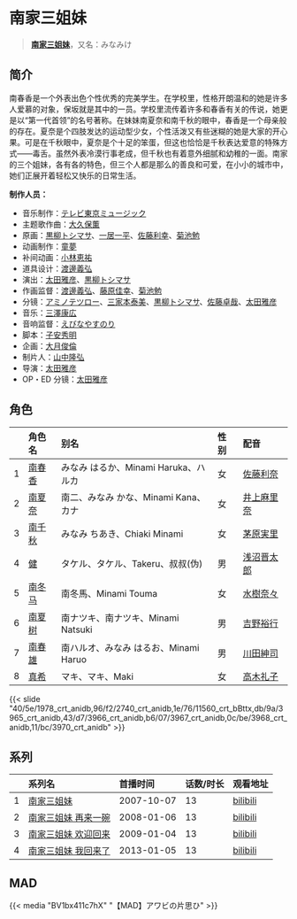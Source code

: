 # 南家三姐妹


> <u>**[南家三姐妹](https://bgm.tv/subject/283)**</u>，又名：みなみけ

## 简介

南春香是一个外表出色个性优秀的完美学生。在学校里，性格开朗温和的她是许多人爱慕的对象，保坂就是其中的一员。学校里流传着许多和春香有关的传说，她更是以“第一代首领”的名号著称。在妹妹南夏奈和南千秋的眼中，春香是一个母亲般的存在。夏奈是个四肢发达的运动型少女，个性活泼又有些迷糊的她是大家的开心果。可是在千秋眼中，夏奈是个十足的笨蛋，但这也恰恰是千秋表达爱意的特殊方式——毒舌。虽然外表冷漠行事老成，但千秋也有着意外细腻和幼稚的一面。南家的三个姐妹，各有各的特色，但三个人都是那么的善良和可爱，在小小的城市中，她们正展开着轻松又快乐的日常生活。

**制作人员：**
- 音乐制作：[テレビ東京ミュージック](https://bgm.tv/person/35)
- 主题歌作曲：[大久保薫](https://bgm.tv/person/3455)
- 原画：[黒柳トシマサ](https://bgm.tv/person/11997)、[一居一平](https://bgm.tv/person/19478)、[佐藤利幸](https://bgm.tv/person/3205)、[菊池勉](https://bgm.tv/person/25662)
- 动画制作：[童夢](https://bgm.tv/person/7309)
- 补间动画：[小林恵祐](https://bgm.tv/person/13576)
- 道具设计：[渡邊義弘](https://bgm.tv/person/3104)
- 演出：[太田雅彦](https://bgm.tv/person/1294)、[黒柳トシマサ](https://bgm.tv/person/11997)
- 作画监督：[渡邊義弘](https://bgm.tv/person/3104)、[藤原佳幸](https://bgm.tv/person/8100)、[菊池勉](https://bgm.tv/person/25662)
- 分镜：[アミノテツロー](https://bgm.tv/person/590)、[三家本泰美](https://bgm.tv/person/14069)、[黒柳トシマサ](https://bgm.tv/person/11997)、[佐藤卓哉](https://bgm.tv/person/200)、[太田雅彦](https://bgm.tv/person/1294)
- 音乐：[三澤康広](https://bgm.tv/person/3060)
- 音响监督：[えびなやすのり](https://bgm.tv/person/1395)
- 脚本：[子安秀明](https://bgm.tv/person/3370)
- 企画：[大月俊倫](https://bgm.tv/person/1061)
- 制片人：[山中隆弘](https://bgm.tv/person/41607)
- 导演：[太田雅彦](https://bgm.tv/person/1294)
- OP・ED 分镜：[太田雅彦](https://bgm.tv/person/1294)

## 角色

|     |   角色名   |   别名  | 性别 |  配音  |
|:--- |:------  |:----      |:---  |:--   |
| 1 | [南春香](https://bgm.tv/character/1978) | みなみ はるか、Minami Haruka、ハルカ | 女 | [佐藤利奈](https://bgm.tv/person/4670) |
| 2 | [南夏奈](https://bgm.tv/character/2740) | 南二、みなみ かな、Minami Kana、カナ | 女 | [井上麻里奈](https://bgm.tv/person/4382) |
| 3 | [南千秋](https://bgm.tv/character/11560) | みなみ ちあき、Chiaki Minami | 女 | [茅原実里](https://bgm.tv/person/4421) |
| 4 | [健](https://bgm.tv/character/3965) | タケル、タケル、Takeru、叔叔(伪) | 男 | [浅沼晋太郎](https://bgm.tv/person/4779) |
| 5 | [南冬马](https://bgm.tv/character/3966) | 南冬馬、Minami Touma | 女 | [水樹奈々](https://bgm.tv/person/1) |
| 6 | [南夏树](https://bgm.tv/character/3967) | 南ナツキ、南ナツキ、Minami Natsuki | 男 | [吉野裕行](https://bgm.tv/person/3955) |
| 7 | [南春雄](https://bgm.tv/character/3968) | 南ハルオ、みなみ はるお、Minami Haruo | 男 | [川田紳司](https://bgm.tv/person/4246) |
| 8 | [真希](https://bgm.tv/character/3970) | マキ、マキ、Maki | 女 | [高木礼子](https://bgm.tv/person/3969) |

{{< slide "40/5e/1978_crt_anidb,96/f2/2740_crt_anidb,1e/76/11560_crt_bBttx,db/9a/3965_crt_anidb,43/d7/3966_crt_anidb,b6/07/3967_crt_anidb,0c/be/3968_crt_anidb,11/bc/3970_crt_anidb" >}}

## 系列

|     |   系列名   |   首播时间  | 话数/时长  | 观看地址 |
|:---  |:------    |:----      |:---       |:---  |
| 1 |[南家三姐妹](https://bgm.tv/subject/283)| 2007-10-07 | 13 | [bilibili](https://www.bilibili.com/bangumi/play/ss620)  |
| 2 |[南家三姐妹 再来一碗](https://bgm.tv/subject/890)| 2008-01-06 | 13 | [bilibili](https://www.bilibili.com/bangumi/play/ss621)  |
| 3 |[南家三姐妹 欢迎回来](https://bgm.tv/subject/889)| 2009-01-04 | 13 | [bilibili](https://www.bilibili.com/bangumi/play/ss622)  |
| 4 |[南家三姐妹 我回来了](https://bgm.tv/subject/47685)| 2013-01-05 | 13 | [bilibili](https://www.bilibili.com/bangumi/play/ss623)  |


## MAD

{{< media  "BV1bx411c7hX" 
"【MAD】アワビの片思ひ"  >}}

